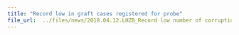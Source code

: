 ```yaml
---
title: "Record low in graft cases registered for probe"
file_url:  ../files/news/2018.04.12.LHZB_Record low number of corruption cases in 33 years 贪污案立案数....pdf
---
```


